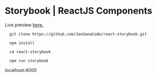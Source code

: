 # Storybook | ReactJS Components

Live preview [here.](https://janganacode.github.io/react-storybook/)

```
  git clone https://github.com/JanGanaCode/react-storybook.git

  npm install
  
  cd react-storybook
  
  npm run storybook
```

localhost:4000
